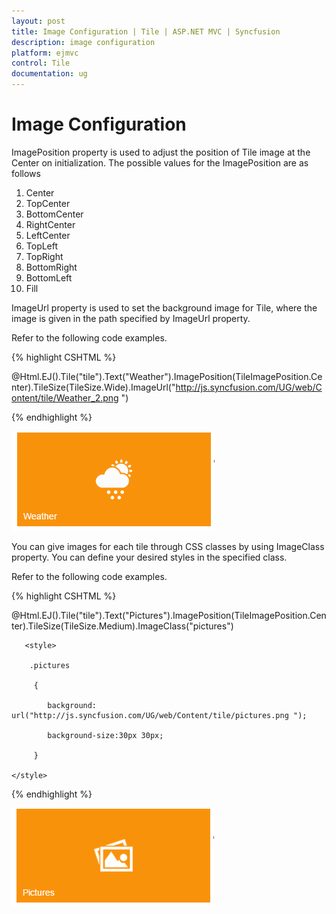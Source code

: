 ```yaml
---
layout: post
title: Image Configuration | Tile | ASP.NET MVC | Syncfusion
description: image configuration
platform: ejmvc
control: Tile
documentation: ug
---
```


# Image Configuration

ImagePosition property is used to adjust the position of Tile image at the Center on initialization. The possible values for the ImagePosition are as follows

1. Center
2. TopCenter
3. BottomCenter
4. RightCenter
5. LeftCenter
6. TopLeft
7. TopRight
8. BottomRight
9. BottomLeft 
10. Fill

ImageUrl property is used to set the background image for Tile, where the image is given in the path specified by ImageUrl property.

Refer to the following code examples.

{% highlight CSHTML %}

@Html.EJ().Tile("tile").Text("Weather").ImagePosition(TileImagePosition.Center).TileSize(TileSize.Wide).ImageUrl("http://js.syncfusion.com/UG/web/Content/tile/Weather_2.png ")

{% endhighlight %}



![](Image-Configuration_images/Image-Configuration_img1.png)



You can give images for each tile through CSS classes by using ImageClass property. You can define your desired styles in the specified class.

Refer to the following code examples.

{% highlight CSHTML %}

@Html.EJ().Tile("tile").Text("Pictures").ImagePosition(TileImagePosition.Center).TileSize(TileSize.Medium).ImageClass("pictures")

       <style>

        .pictures

         {

            background: url("http://js.syncfusion.com/UG/web/Content/tile/pictures.png ");

            background-size:30px 30px;

         }

    </style>

{% endhighlight %}

![](Image-Configuration_images/Image-Configuration_img2.png)



